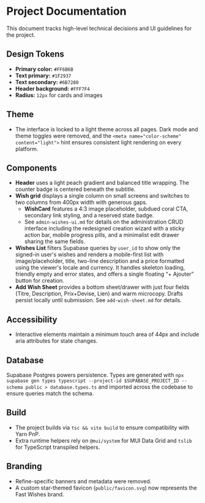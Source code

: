 # Project Documentation

This document tracks high-level technical decisions and UI guidelines for the project.

## Design Tokens
- **Primary color:** `#FF6B6B`
- **Text primary:** `#1F2937`
- **Text secondary:** `#6B7280`
- **Header background:** `#FFF7F4`
- **Radius:** `12px` for cards and images

## Theme
- The interface is locked to a light theme across all pages. Dark mode and theme toggles were removed, and the `<meta name="color-scheme" content="light">` hint ensures consistent light rendering on every platform.

## Components
- **Header** uses a light peach gradient and balanced title wrapping. The counter badge is centered beneath the subtitle.
- **Wish grid** displays a single column on small screens and switches to two columns from 400px width with generous gaps.
  - **WishCard** features a 4:3 image placeholder, subdued coral CTA, secondary link styling, and a reserved state badge.
  - See `admin-wishes-ui.md` for details on the administration CRUD interface including the redesigned creation wizard with a sticky action bar, mobile progress pills, and a minimalist edit drawer sharing the same fields.
- **Wishes List** filters Supabase queries by `user_id` to show only the signed-in user's wishes and renders a mobile-first list with image/placeholder, title, two-line description and a price formatted using the viewer's locale and currency. It handles skeleton loading, friendly empty and error states, and offers a single floating “+ Ajouter” button for creation.
 - **Add Wish Sheet** provides a bottom sheet/drawer with just four fields (Titre, Description, Prix+Devise, Lien) and warm microcopy. Drafts persist locally until submission. See `add-wish-sheet.md` for details.

## Accessibility
- Interactive elements maintain a minimum touch area of 44px and include aria attributes for state changes.

## Database
Supabase Postgres powers persistence. Types are generated with `npx supabase gen types typescript --project-id $SUPABASE_PROJECT_ID --schema public > database.types.ts` and imported across the codebase to ensure queries match the schema.

## Build
- The project builds via `tsc && vite build` to ensure compatibility with Yarn PnP.
- Extra runtime helpers rely on `@mui/system` for MUI Data Grid and `tslib` for TypeScript transpiled helpers.

## Branding
- Refine-specific banners and metadata were removed.
- A custom star-themed favicon (`public/favicon.svg`) now represents the Fast Wishes brand.

